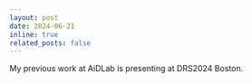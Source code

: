 ```yaml
---
layout: post
date: 2024-06-21
inline: true
related_posts: false
---
```


My previous work at AiDLab is presenting at DRS2024 Boston.